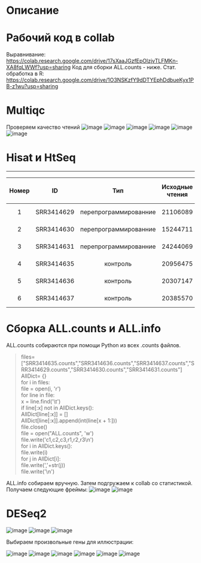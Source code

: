 # Описание
# Рабочий код в collab
Выравнивание: https://colab.research.google.com/drive/17sXaaJGzfEpOlzjvTLFMKn-XA8fqLWWf?usp=sharing
Код для сборки ALL.counts - ниже.
Стат. обработка в R: https://colab.research.google.com/drive/1O3NSKzfY9dDTYEphDdbueKyx1PB-z1wu?usp=sharing
# Multiqc
Проверяем качество чтений
![image](https://user-images.githubusercontent.com/93263163/144484715-252d2973-3299-4ba5-beed-b738a9d4c2ab.png)
![image](https://user-images.githubusercontent.com/93263163/144484775-c6fd0ace-a353-4ca2-84d4-73bbc56f2611.png)
![image](https://user-images.githubusercontent.com/93263163/144484825-b6d615fa-b608-45bd-be1d-9352fc548f1e.png)
![image](https://user-images.githubusercontent.com/93263163/144484877-19a359a3-1981-434e-9dfb-004e498ca8f1.png)
![image](https://user-images.githubusercontent.com/93263163/144484982-0c2c2510-4c66-4552-bcfe-40178f7cf35a.png)
![image](https://user-images.githubusercontent.com/93263163/144485090-284be93b-4fda-4523-b97c-12f17bb12138.png)
# Hisat и HtSeq
---
| Номер | ID |      Тип      | Исходные чтения | Чтения, успешно откартированные на геном | Уникально откартированные чтения | Чтения, попавшие на гены |
|:-----:|:----------:|:---------------------:|------------------------------|------------------------------------------------------------------------------------------|---------------------------------------------------|---------------------------------------------|
|     1 | SRR3414629 | перепрограммированние |          21106089          |                                   20510113 (97.18%)                                   |                18375888 (87.06%)               |                  16049609                 |
|     2 | SRR3414630 | перепрограммированние |          15244711          |                                   14832680 (97.3%)                                    |                13186139 (86.5%)               |                  11465324                 |
|     3 | SRR3414631 | перепрограммированние |          24244069          |                                   24244069 (97.13%)                                   |                20928945 (86.33%)               |                  18408851                 |
|     4 | SRR3414635 |        контроль       |          20956475          |                                   20395865 (97.32%)                                   |                18428317 (87.94%)               |                  16275997                 |
|     5 | SRR3414636 |        контроль       |          20307147          |                                   19757059 (97.29%)                                   |                17825380 (87.78%)               |                  15757580                 |
|     6 | SRR3414637 |        контроль       |          20385570          |                                   19847291 (97.36 )                                   |                17844858 (87.54%)               |                  15736978                 |

# Сборка ALL.counts и ALL.info
ALL.counts собираются при помощи Python из всех .counts файлов.
>files=["SRR3414635.counts","SRR3414636.counts","SRR3414637.counts","SRR3414629.counts","SRR3414630.counts","SRR3414631.counts"] <br>
>AllDict= {}  <br>
>for i in files:  <br>
>    file = open(i, 'r')  <br>
>    for line in file: <br>
>        x = line.find('\t')  <br>
>        if line[:x] not in AllDict.keys(): <br>
>            AllDict[line[:x]] = [] <br>
>        AllDict[line[:x]].append(int(line[x + 1:])) <br>
>    file.close() <br>
>file = open("ALL.counts", 'w') <br>
>file.write('c1,c2,c3,r1,r2,r3\n') <br>
>for i in AllDict.keys(): <br>
>    file.write(i) <br>
>    for j in AllDict[i]: <br>
>        file.write(','+str(j)) <br>
>    file.write('\n') <br>


ALL.info собираем вручную. Затем подгружаем к collab со статистикой. Получаем следующие фреймы:
![image](https://user-images.githubusercontent.com/93263163/144654006-7f2d5c0b-da38-47de-a06f-a48af006245a.png)
![image](https://user-images.githubusercontent.com/93263163/144654033-15d8e459-37ba-4909-a200-6c08dfb17ae2.png)
# DESeq2
![image](https://user-images.githubusercontent.com/93263163/144654111-bed0fded-e7a3-4b67-985a-1240604b2020.png)
![image](https://user-images.githubusercontent.com/93263163/144654140-43d82546-146f-4b6a-a265-3e45831019b6.png)
![image](https://user-images.githubusercontent.com/93263163/144654868-28897f98-2025-42be-ad84-e733893df85d.png)

Выбираем произвольные гены для иллюстрации:

![image](https://user-images.githubusercontent.com/93263163/144655168-e19b6acd-4632-417e-b5f0-cb0ce915d4e2.png)
![image](https://user-images.githubusercontent.com/93263163/144655191-30bab771-b108-4a3d-9403-76fb0c19dd4a.png)
![image](https://user-images.githubusercontent.com/93263163/144655216-a98dba3f-e19a-4753-8083-672b45a9381a.png)
![image](https://user-images.githubusercontent.com/93263163/144655313-786085a6-cc07-48bd-bfd0-59a4e2361347.png)
![image](https://user-images.githubusercontent.com/93263163/144655429-45a6cea1-1395-4c65-a6fa-02e6c9c010c3.png)
![image](https://user-images.githubusercontent.com/93263163/144655370-ec5b6580-ea06-4543-8528-72f31e4a65a3.png)





